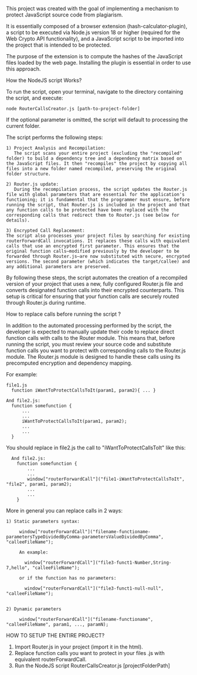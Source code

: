 This project was created with the goal of implementing a mechanism to protect JavaScript source code from plagiarism.

It is essentially composed of a browser extension (hash-calculator-plugin), a script to be executed via Node.js version 18 or higher (required for the Web Crypto API functionality), and a JavaScript script to be imported into the project that is intended to be protected.

The purpose of the extension is to compute the hashes of the JavaScript files loaded by the web page. Installing the plugin is essential in order to use this approach.

How the NodeJS script Works?

  To run the script, open your terminal, navigate to the directory containing the script, and execute:
  
    node RouterCallsCreator.js [path-to-project-folder]
  
  If the optional parameter is omitted, the script will default to processing the current folder.

  The script performs the following steps:
  
    1) Project Analysis and Recompilation:
       The script scans your entire project (excluding the "recompiled" folder) to build a dependency tree and a dependency matrix based on the JavaScript files. It then "recompiles" the project by copying all files into a new folder named recompiled, preserving the original folder structure.
  
    2) Router.js update:
       During the recompilation process, the script updates the Router.js file with global parameters that are essential for the application's functioning; it is fundamental that the programmer must ensure, before running the script, that Router.js is included in the project and that any function calls to be protected have been replaced with the corresponding calls that redirect them to Router.js (see below for details).
       
    3) Encrypted Call Replacement:
    The script also processes your project files by searching for existing routerForwardCall invocations. It replaces these calls with equivalent calls that use an encrypted first parameter. This ensures that the original function calls—modified previously by the developer to be forwarded through Router.js—are now substituted with secure, encrypted versions. The second parameter (which indicates the target/callee) and any additional parameters are preserved.
  
  By following these steps, the script automates the creation of a recompiled version of your project that uses a new, fully configured Router.js file and converts designated function calls into their encrypted counterparts. This setup is critical for ensuring that your function calls are securely routed through Router.js during runtime.

How to replace calls before running the script ?

  In addition to the automated processing performed by the script, the developer is expected to manually update their code to replace direct function calls with calls to the Router module. 
  This means that, before running the script, you must review your source code and substitute function calls you want to protect with corresponding calls to the Router.js module. The Router.js module is designed to handle these calls using its precomputed encryption and dependency mapping.
  
  For example:
  
    file1.js
      function iWantToProtectCallsToIt(param1, param2){ ... }
      
    And file2.js:
      function somefunction { 
          ...
          ...
          iWantToProtectCallsToIt(param1, param2);
          ...
          ...
      }
  
  You should replace in file2.js the call to "iWantToProtectCallsToIt" like this:

      And file2.js:
        function somefunction { 
            ...
            ...
            window["routerForwardCall"]("file1-iWantToProtectCallsToIt", "file2", param1, param2);
            ...
            ...
        }
  More in general you can replace calls in 2 ways:

    1) Static parameters syntax:
    
         window["routerForwardCall"]("filename-functioname-parametersTypeDividedByComma-parametersValueDividedByComma", "calleeFileName");

         An example:
         
           window["routerForwardCall"]("file3-funct1-Number,String-7,hello", "calleeFileName");

         or if the function has no parameters:

           window["routerForwardCall"]("file3-funct1-null-null", "calleeFileName");

           
    2) Dynamic parameters

         window["routerForwardCall"]("filename-functioname", "calleeFileName", param1, ..., paramN);


  HOW TO SETUP THE ENTIRE PROJECT?

  1) Import Router.js in your project (import it in the html).
  2) Replace function calls you want to protect in your files .js with equivalent routerForwardCall.
  3) Run the NodeJS script RouterCallsCreator.js [projectFolderPath]
      
